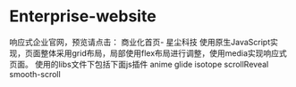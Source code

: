 # Enterprise-website
响应式企业官网，预览请点击：
商业化首页- 星尘科技
使用原生JavaScript实现，页面整体采用grid布局，局部使用flex布局进行调整，使用media实现响应式页面。 
使用的libs文件下包括下面js插件
anime
glide
isotope
scrollReveal
smooth-scroll

